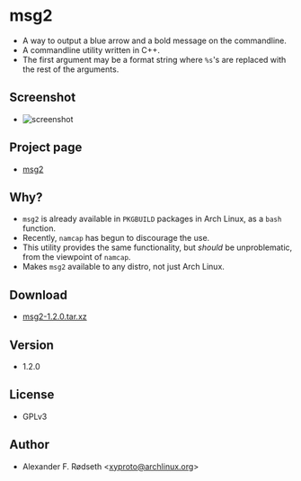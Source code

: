 <!--
title: msg2
theme: dark
favicon: msg2.ico
-->

# msg2

* A way to output a blue arrow and a bold message on the commandline.
* A commandline utility written in C++.
* The first argument may be a format string where `%s`'s are replaced with the rest of the arguments.

## Screenshot

* ![screenshot](screenshot.png)

## Project page

* [msg2](https://github.com/xyproto/msg2)

## Why?

* `msg2` is already available in `PKGBUILD` packages in Arch Linux, as a `bash` function.
* Recently, `namcap` has begun to discourage the use.
* This utility provides the same functionality, but *should* be unproblematic, from the viewpoint of `namcap`.
* Makes `msg2` available to any distro, not just Arch Linux.

## Download

* [msg2-1.2.0.tar.xz](msg2-1.22.0.tar.xz)

## Version

* 1.2.0

## License

* GPLv3

## Author

* Alexander F. Rødseth &lt;xyproto@archlinux.org&gt;
